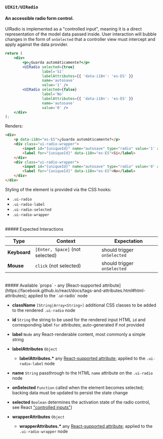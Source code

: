 ### `UIKit/UIRadio`
#### An accessible radio form control.

UIRadio is implemented as a "controlled input", meaning it is a direct representation of the model data passed inside. User interaction will bubble changes in the form of `onSelected` that a controller view must intercept and apply against the data provider.

```jsx
return (
    <div>
        <p>¿Guarda automáticamente?</p>
        <UIRadio selected={true}
                 label='Sí'
                 labelAttributes={{ 'data-i18n': 'es-ES' }}
                 name='autosave'
                 value='1' />
        <UIRadio selected={false}
                 label='No'
                 labelAttributes={{ 'data-i18n': 'es-ES' }}
                 name='autosave'
                 value='0' />
    </div>
);
```
Renders:
```html
<div>
    <p data-i18n="es-ES">¿Guarda automáticamente?</p>
    <div class="ui-radio-wrapper">
        <input id="{uniqueId}" name="autosave" type="radio" value='1' aria-checked="true" class="ui-radio ui-radio-selected" checked />
        <label for="{uniqueId}" data-i18n="es-ES">Sí</label>
    </div>
    <div class="ui-radio-wrapper">
        <input id="{uniqueId}" name="autosave" type="radio" value='0' aria-checked="false" class="ui-radio" />
        <label for="{uniqueId}" data-i18n="es-ES">No</label>
    </div>
</div>
```

Styling of the element is provided via the CSS hooks:

- `.ui-radio`
- `.ui-radio-label`
- `.ui-radio-selected`
- `.ui-radio-wrapper`

<br />
##### Expected Interactions

Type | Context | Expectation
---- | ------- | -----------
**Keyboard** | `[Enter, Space]` (not selected) | should trigger `onSelected`
**Mouse** | `click` (not selected) | should trigger `onSelected`

<br />
##### Available `props`
- any [React-supported attribute](https://facebook.github.io/react/docs/tags-and-attributes.html#html-attributes); applied to the `.ui-radio` node

- **className** `[String|Array<String>]`
  additional CSS classes to be added to the rendered `.ui-radio` node

- **id** `String`
  the string to be used for the rendered input HTML `id` and corresponding label `for` attributes; auto-generated if not provided

- **label** `Node`
  any React-renderable content, most commonly a simple string

- **labelAttributes** `Object`
    - **labelAttributes.\***
      any [React-supported attribute](https://facebook.github.io/react/docs/tags-and-attributes.html#html-attributes); applied to the `.ui-radio-label` node

- **name** `String`
  passthrough to the HTML `name` attribute on the `.ui-radio` node

- **onSelected** `Function`
  called when the element becomes selected; backing data must be updated to persist the state change

- **selected** `Boolean`
  determines the activation state of the radio control, see React ["controlled inputs"](https://facebook.github.io/react/docs/forms.html#controlled-components))

- **wrapperAttributes** `Object`
    - **wrapperAttributes.\***
      any [React-supported attribute](https://facebook.github.io/react/docs/tags-and-attributes.html#html-attributes); applied to the `.ui-radio-wrapper` node
